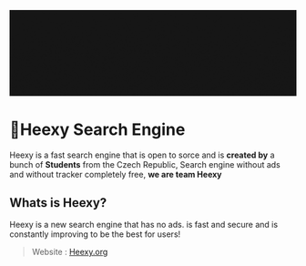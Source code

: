 [![MasterHead](https://github.com/Heexy/.github/blob/main/profile/Click%20to%20search%20with%20Heexy....gif?raw=true)](https://heexy.org)

# 🔎Heexy Search Engine
Heexy is a fast search engine that is open to sorce and is 
**created by** a bunch of **Students** from the Czech Republic, Search engine without ads
and without tracker completely free, **we are team Heexy**
## Whats is Heexy?
Heexy is a new search engine that has no ads. is fast and secure and is constantly improving to be the best for users!

> Website : <a href="https://heexy.org">Heexy.org</a>
